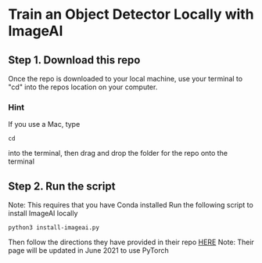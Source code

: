 # Train an Object Detector Locally with ImageAI

## Step 1. Download this repo
Once the repo is downloaded to your local machine, use your terminal to "cd" into the repos location on your computer.
### Hint
If you use a Mac, type
```
cd
```
into the terminal, then drag and drop the folder for the repo onto the terminal

## Step 2. Run the script
Note: This requires that you have Conda installed
Run the following script to install ImageAI locally
```
python3 install-imageai.py
```

Then follow the directions they have provided in their repo [HERE](https://github.com/OlafenwaMoses/ImageAI/blob/master/imageai/Detection/Custom/CUSTOMDETECTIONTRAINING.md)
Note: Their page will be updated in June 2021 to use PyTorch
